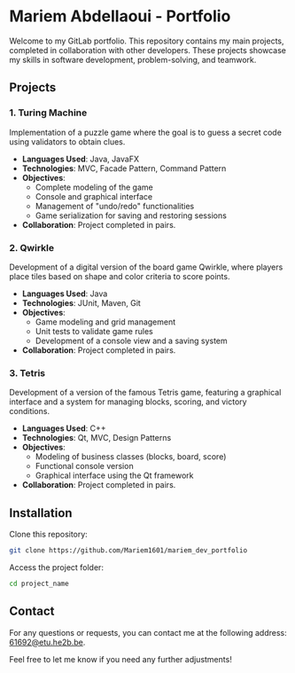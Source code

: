 # Mariem Abdellaoui - Portfolio

Welcome to my GitLab portfolio. This repository contains my main projects, completed in collaboration with other developers. These projects showcase my skills in software development, problem-solving, and teamwork.

## Projects

### 1. Turing Machine
Implementation of a puzzle game where the goal is to guess a secret code using validators to obtain clues.
- **Languages Used**: Java, JavaFX
- **Technologies**: MVC, Facade Pattern, Command Pattern
- **Objectives**:
  - Complete modeling of the game
  - Console and graphical interface
  - Management of "undo/redo" functionalities
  - Game serialization for saving and restoring sessions
- **Collaboration**: Project completed in pairs.

### 2. Qwirkle
Development of a digital version of the board game Qwirkle, where players place tiles based on shape and color criteria to score points.
- **Languages Used**: Java
- **Technologies**: JUnit, Maven, Git
- **Objectives**:
  - Game modeling and grid management
  - Unit tests to validate game rules
  - Development of a console view and a saving system
- **Collaboration**: Project completed in pairs.

### 3. Tetris
Development of a version of the famous Tetris game, featuring a graphical interface and a system for managing blocks, scoring, and victory conditions.
- **Languages Used**: C++
- **Technologies**: Qt, MVC, Design Patterns
- **Objectives**:
  - Modeling of business classes (blocks, board, score)
  - Functional console version
  - Graphical interface using the Qt framework
- **Collaboration**: Project completed in pairs.

## Installation

Clone this repository:
```bash
git clone https://github.com/Mariem1601/mariem_dev_portfolio
```

Access the project folder:
```bash
cd project_name
```

## Contact
For any questions or requests, you can contact me at the following address: 61692@etu.he2b.be.

Feel free to let me know if you need any further adjustments!
